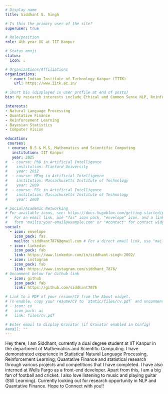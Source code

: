 ```yaml
---
# Display name
title: Siddhant S. Singh

# Is this the primary user of the site?
superuser: true

# Role/position
role: 4th year UG at IIT Kanpur

# Status emoji
status:
  icon: ☕️

# Organizations/Affiliations
organizations:
  - name: Indian Institute of Technology Kanpur (IITK)
    url: https://www.iitk.ac.in/

# Short bio (displayed in user profile at end of posts)
bio: My research interests include Ethical and Common Sense NLP, Reinforcement Learning, Quantative Finance, Bayesian Statistics and Computer Vision.

interests:
- Natural Language Processing
- Quantative Finance
- Reinforcement Learning
- Bayesian Statistics
- Computer Vision

education:
 courses:
 - course: B.S & M.S, Mathematics and Scientific Computing
   institution: IIT Kanpur
   year: 2025
#  - course: PhD in Artificial Intelligence
#    institution: Stanford University
#    year: 2012
#  - course: MEng in Artificial Intelligence
#    institution: Massachusetts Institute of Technology
#    year: 2009
#  - course: BSc in Artificial Intelligence
#    institution: Massachusetts Institute of Technology
#    year: 2008

# Social/Academic Networking
# For available icons, see: https://docs.hugoblox.com/getting-started/page-builder/#icons
#   For an email link, use "fas" icon pack, "envelope" icon, and a link in the
#   form "mailto:your-email@example.com" or "#contact" for contact widget.
social:
  - icon: envelope
    icon_pack: fas
    mailto: siddhant7876@gmail.com # For a direct email link, use "mailto:test@example.org".
  - icon: linkedin
    icon_pack: fab
    link: https://www.linkedin.com/in/siddhant-singh-2002/
  - icon: instagram
    icon_pack: fab
    link: https://www.instagram.com/siddhant_7876/
# Uncomment below for Github link
  - icon: github
    icon_pack: fab
    link: https://github.com/siddhant7876

# Link to a PDF of your resume/CV from the About widget.
# To enable, copy your resume/CV to `static/files/cv.pdf` and uncomment the lines below.
# - icon: cv
#   icon_pack: ai
#   link: files/cv.pdf

# Enter email to display Gravatar (if Gravatar enabled in Config)
#email: ""
---
```


Hey there, 
I am Siddhant, currently a dual degree student at IIT Kanpur in the department of Mathematics and Scientific Computing.
I have demonstrated experience in Statistical Natural Language Processing, Reinforcement Learning, Quantative Finance and statistical research through various projects and competitions that I have completed. I have also interned at Wells Fargo as a front-end developer.
Apart from this, I am a big fan of football and cricket. I also love listening to music and playing guitar (Still Learning). Currently looking out for research opportunity in NLP and Quantative Finance. Hope to Connect with you!!
